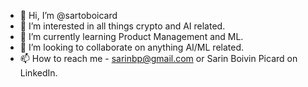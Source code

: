 - 👋 Hi, I’m @sartoboicard
- 👀 I’m interested in all things crypto and AI related.
- 🌱 I’m currently learning Product Management and ML.
- 💞️ I’m looking to collaborate on anything AI/ML related. 
- 📫 How to reach me - sarinbp@gmail.com or Sarin Boivin Picard on LinkedIn.

<!---
sartoboicard/sartoboicard is a ✨ special ✨ repository because its `README.md` (this file) appears on your GitHub profile.
You can click the Preview link to take a look at your changes.
--->
